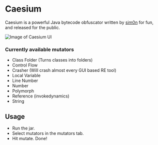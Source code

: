 # Caesium
Caesium is a powerful Java bytecode obfuscator written by [sim0n](https://github.com/sim0n) for fun, and released for the public.

![Image of Caesium UI](https://i.imgur.com/drrn9ib.png)

### Currently available mutators
* Class Folder (Turns classes into folders)
* Control Flow
* Crasher (Will crash almost every GUI based RE tool)
* Local Variable
* Line Number
* Number
* Polymorph
* Reference (invokedynamics)
* String

## Usage
- Run the jar.
- Select mutators in the mutators tab.
- Hit mutate. Done!
